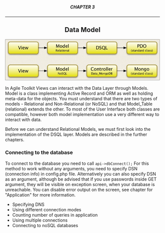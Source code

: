 ##### <center>CHAPTER 3</center>
-----

## <center>Data Model</center>

![Data Model](../doc/6.jpg "Data Model")

In Agile Toolkit Views can interact with the Data Layer through Models. Model is a class implementing Active Record and ORM as well as holding meta-data for the objects. You must understand that there are two types of models - Relational and Non-Relational (or NoSQL) and that Model_Table (relational) extends the other. To most of the User Interface both classes are compatible, however both model implementation use a very different way to interact with data.

Before we can understand Relational Models, we must first look into the implementation of the DSQL layer. Models are described in the further chapters.

### Connecting to the database

To connect to the database you need to call `api->dbConnect();` For this method to work without any arguments, you need to specify DSN (connection info) in config.php file. Alternatively you can also specify DSN as an argument, although be advised that if you use passwords inside GET argument, they will be visible on exception screen, when your database is unreachable. You can disable error output on the screen, see chapter for "Application" for more information.

* Specifying DNS
* Using different connection modes
* Counting number of queries in application
* Using multiple connections
* Connecting to noSQL databases